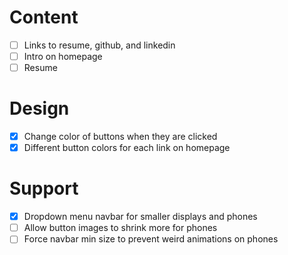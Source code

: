 # Content
- [ ] Links to resume, github, and linkedin
- [ ] Intro on homepage
- [ ] Resume

# Design
- [x] Change color of buttons when they are clicked
- [x] Different button colors for each link on homepage

# Support
- [x] Dropdown menu navbar for smaller displays and phones
- [ ] Allow button images to shrink more for phones
- [ ] Force navbar min size to prevent weird animations on phones
